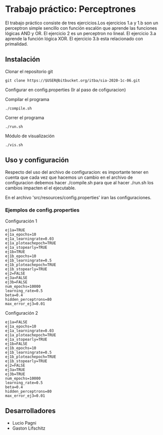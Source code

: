 # Trabajo práctico: Perceptrones

El trabajo práctico consiste de tres ejercicios.Los ejercicios 1.a y 1.b son un perceptron simple sencillo con función escalón que aprende las funciones lógicas AND y OR. El ejercicio 2 es un perceptron no lineal. El ejercicio 3.a aprende la función lógica XOR. El ejercicio 3.b esta relacionado con primalidad.

## Instalación

Clonar el repositorio git

```
git clone https://$USER@bitbucket.org/itba/sia-2020-1c-06.git
```

Configurar en config.properties (Ir al paso de cofiguracion)

Compilar el programa

```
./compile.sh
```

Correr el programa

```
./run.sh
```

Módulo de visualización

```
./vis.sh
```

## Uso y configuración

Respecto del uso del archivo de configuracion: es importante tener en cuenta que cada vez que hacemos un cambio en el archivo de configuracion debemos hacer ./compile.sh para que al hacer ./run.sh los cambios impacten el el ejecutable.

En el archivo 'src/resources/config.properties' iran las configuraciones.

### Ejemplos de config.properties

Configuración 1

```
ej1a=TRUE
ej1a_epochs=10
ej1a_learningrate=0.03
ej1a_ploteachepoch=TRUE
ej1a_stopearly=TRUE
ej1b=TRUE
ej1b_epochs=10
ej1b_learningrate=0.5
ej1b_ploteachepoch=TRUE
ej1b_stopearly=TRUE
ej2=FALSE
ej3a=FALSE
ej3b=FALSE
num_epochs=10000
learning_rate=0.5
beta=0.4
hidden_perceptrons=80
max_error_ej3=0.01
```

Configuración 2

```
ej1a=FALSE
ej1a_epochs=10
ej1a_learningrate=0.03
ej1a_ploteachepoch=TRUE
ej1a_stopearly=TRUE
ej1b=FALSE
ej1b_epochs=10
ej1b_learningrate=0.5
ej1b_ploteachepoch=TRUE
ej1b_stopearly=TRUE
ej2=FALSE
ej3a=TRUE
ej3b=TRUE
num_epochs=10000
learning_rate=0.5
beta=0.4
hidden_perceptrons=80
max_error_ej3=0.01
```


## Desarrolladores
* Lucio Pagni
* Gaston Lifschitz
